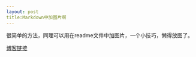 ```yaml
---
layout: post
title:Markdown中加图片啊
---
```

很简单的方法，同理可以用在readme文件中加图片，一个小技巧，懒得放图了。<br> 


<a href="http://blog.csdn.net/u012150179/article/details/24605419">博客链接</a><br>



